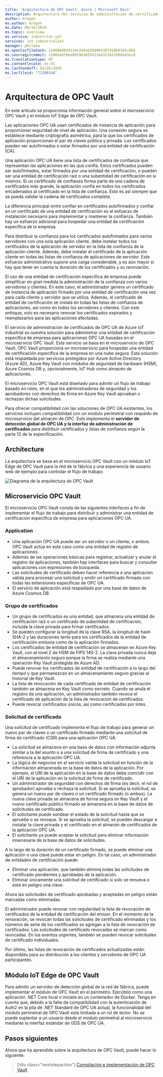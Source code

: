 ```yaml
---
title: 'Arquitectura de OPC Vault: Azure | Microsoft Docs'
description: Arquitectura del servicio de administración de certificados de OPC Vault
author: mregen
ms.author: mregen
ms.date: 08/16/2019
ms.topic: overview
ms.service: industrial-iot
services: iot-industrialiot
manager: philmea
ms.openlocfilehash: 1e08968034134e2b9ab3b8064387d18663d5c866
ms.sourcegitcommit: c2065e6f0ee0919d36554116432241760de43ec8
ms.translationtype: HT
ms.contentlocale: es-ES
ms.lasthandoff: 03/26/2020
ms.locfileid: "71200144"
---
```

# <a name="opc-vault-architecture"></a>Arquitectura de OPC Vault

En este artículo se proporciona información general sobre el microservicio OPC Vault y el módulo IoT Edge de OPC Vault.

Las aplicaciones OPC UA usan certificados de instancia de aplicación para proporcionar seguridad de nivel de aplicación. Una conexión segura se establece mediante criptografía asimétrica, para la que los certificados de aplicación proporcionan el par de claves pública y privada. Los certificados pueden ser autofirmados o estar firmados por una entidad de certificación (CA).

Una aplicación OPC UA tiene una lista de certificados de confianza que representan las aplicaciones en las que confía. Estos certificados pueden ser autofirmados, estar firmados por una entidad de certificación, o pueden ser una entidad de certificación raíz o una subentidad de certificación en sí mismos. Si un certificado de confianza forma parte de una cadena de certificados más grande, la aplicación confía en todos los certificados encadenados al certificado en la lista de confianza. Esto es así siempre que se pueda validar la cadena de certificados completa.

La diferencia principal entre confiar en certificados autofirmados y confiar en un certificado de una entidad de certificación es el esfuerzo de instalación necesario para implementar y mantener la confianza. También hay un esfuerzo adicional para hospedar una entidad de certificación específica de la empresa. 

Para distribuir la confianza para los certificados autofirmados para varios servidores con una sola aplicación cliente, debe instalar todos los certificados de la aplicación de servidor en la lista de confianza de la aplicación cliente. Además, debe instalar el certificado de la aplicación cliente en todas las listas de confianza de aplicaciones de servidor. Este esfuerzo administrativo supone una carga considerable, y es aún mayor si hay que tener en cuenta la duración de los certificados y su renovación.

El uso de una entidad de certificación específica de empresa puede simplificar en gran medida la administración de la confianza con varios servidores y clientes. En este caso, el administrador genera un certificado de instancia de aplicación firmado por una entidad de certificación una vez para cada cliente y servidor que se utiliza. Además, el certificado de entidad de certificación se instala en todas las listas de confianza de aplicaciones, así como en todos los servidores y clientes. Con este enfoque, solo es necesario renovar los certificados expirados y reemplazarlos para las aplicaciones afectadas.

El servicio de administración de certificados de OPC UA de Azure IoT industrial es nuestra solución para administrar una entidad de certificación específica de empresa para aplicaciones OPC UA basadas en el microservicio OPC Vault. Este servicio se basa en el microservicio de OPC Vault. OPC Vault proporciona un microservicio para hospedar una entidad de certificación específica de la empresa en una nube segura. Esta solución está respaldada por servicios protegidos por Azure Active Directory (Azure AD), Azure Key Vault con módulos de seguridad de hardware (HSM), Azure Cosmos DB y, opcionalmente, IoT Hub como almacén de aplicaciones.

El microservicio OPC Vault está diseñado para admitir un flujo de trabajo basado en roles, en el que los administradores de seguridad y los aprobadores con derechos de firma en Azure Key Vault aprueban o rechazan dichas solicitudes.

Para ofrecer compatibilidad con las soluciones de OPC UA existentes, los servicios incluyen compatibilidad con un módulo perimetral con respaldo de microservicio del almacén de OPC. Esto implementa el **servidor de detección global de OPC UA y la interfaz de administración de certificados** para distribuir certificados y listas de confianza según la parte 12 de la especificación. 


## <a name="architecture"></a>Architecture

La arquitectura se basa en el microservicio OPC Vault con un módulo IoT Edge de OPC Vault para la red de la fábrica y una experiencia de usuario web de ejemplo para controlar el flujo de trabajo:

![Diagrama de la arquitectura de OPC Vault](media/overview-opc-vault-architecture/opc-vault.png)

## <a name="opc-vault-microservice"></a>Microservicio OPC Vault

El microservicio OPC Vault consta de las siguientes interfaces a fin de implementar el flujo de trabajo para distribuir y administrar una entidad de certificación específica de empresa para aplicaciones OPC UA.

### <a name="application"></a>Application 
- Una aplicación OPC UA puede ser un servidor o un cliente, o ambos. OPC Vault actúa en este caso como una entidad de registro de aplicaciones. 
- Además de las operaciones básicas para registrar, actualizar y anular el registro de aplicaciones, también hay interfaces para buscar y consultar aplicaciones con expresiones de búsqueda. 
- Las solicitudes de certificado deben hacer referencia a una aplicación válida para procesar una solicitud y emitir un certificado firmado con todas las extensiones específicas de OPC UA. 
- El servicio de aplicación está respaldado por una base de datos de Azure Cosmos DB.

### <a name="certificate-group"></a>Grupo de certificados
- Un grupo de certificados es una entidad, que almacena una entidad de certificación raíz o un certificado de subentidad de certificación, incluida la clave privada para firmar certificados. 
- Se pueden configurar la longitud de la clave RSA, la longitud de hash SHA-2 y las duraciones tanto para los certificados de la entidad de certificación emisora como de la aplicación firmados. 
- Los certificados de entidad de certificación se almacenan en Azure Key Vault, con el nivel 2 de HSM de FIPS 140-2. La clave privada nunca deja el almacenamiento seguro porque la firma se realiza mediante una operación Key Vault protegida de Azure AD. 
- Puede renovar los certificados de entidad de certificación a lo largo del tiempo y que permanezcan en un almacenamiento seguro gracias al historial de Key Vault. 
- La lista de revocación de cada certificado de entidad de certificación también se almacena en Key Vault como secreto. Cuando se anula el registro de una aplicación, un administrador también revoca el certificado de aplicación de la lista de revocación de certificados.
- Puede revocar certificados únicos, así como certificados por lotes.

### <a name="certificate-request"></a>Solicitud de certificado
Una solicitud de certificado implementa el flujo de trabajo para generar un nuevo par de claves o un certificado firmado mediante una solicitud de firma de certificado (CSR) para una aplicación OPC UA. 
- La solicitud se almacena en una base de datos con información adjunta similar a la del asunto o a una solicitud de firma de certificado y una referencia a la aplicación OPC UA. 
- La lógica de negocios en el servicio valida la solicitud en función de la información almacenada en la base de datos de la aplicación. Por ejemplo, el URI de la aplicación en la base de datos debe coincidir con el URI de la aplicación en la solicitud de firma de certificado.
- Un administrador de seguridad con derechos de firma (es decir, el rol de aprobador) aprueba o rechaza la solicitud. Si se aprueba la solicitud, se genera un nuevo par de claves o un certificado firmado (o ambos). La nueva clave privada se almacena de forma segura en Key Vault y el nuevo certificado público firmado se almacena en la base de datos de solicitudes de certificado.
- El solicitante puede sondear el estado de la solicitud hasta que se apruebe o se revoque. Si se aprueba la solicitud, se pueden descargar e instalar la clave privada y el certificado en el almacén de certificados de la aplicación OPC UA.
- El solicitante ya puede aceptar la solicitud para eliminar información innecesaria de la base de datos de solicitudes. 

A lo largo de la duración de un certificado firmado, se puede eliminar una aplicación o una clave puede estar en peligro. En tal caso, un administrador de entidades de certificación puede:
- Eliminar una aplicación, que también elimina todas las solicitudes de certificado pendientes y aprobadas de la aplicación. 
- Eliminar únicamente una solicitud de certificado si solo se renueva o está en peligro una clave.

Ahora las solicitudes de certificado aprobadas y aceptadas en peligro están marcadas como eliminadas.

El administrador puede renovar con regularidad la lista de revocación de certificados de la entidad de certificación del emisor. En el momento de la renovación, se revocan todas las solicitudes de certificado eliminadas y los números de serie de los certificados se agregan a la lista de revocación de certificados. Las solicitudes de certificado revocadas se marcan como revocadas. En los eventos urgentes, también se pueden revocar solicitudes de certificado individuales.

Por último, las listas de revocación de certificados actualizadas están disponibles para su distribución a los clientes y servidores de OPC UA participantes.

## <a name="opc-vault-iot-edge-module"></a>Módulo IoT Edge de OPC Vault
Para admitir un servidor de detección global de la red de fábrica, puede implementar el módulo de OPC Vault en el perímetro. Ejecútelo como una aplicación .NET Core local o iníciela en un contenedor de Docker. Tenga en cuenta que, debido a la falta de compatibilidad con la autenticación de Auth2 en la pila de .NET Standard de OPC UA actual, la funcionalidad del módulo perimetral de OPC Vault está limitada a un rol de lector. No se puede suplantar a un usuario desde el módulo perimetral al microservicio mediante la interfaz estándar de GDS de OPC UA.

## <a name="next-steps"></a>Pasos siguientes

Ahora que ha aprendido sobre la arquitectura de OPC Vault, puede hacer lo siguiente:

> [!div class="nextstepaction"]
> [Compilación e implementación de OPC Vault](howto-opc-vault-deploy.md)
